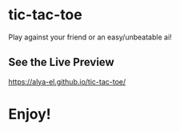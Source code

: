 # tic-tac-toe
Play against your friend or an easy/unbeatable ai!

## See the Live Preview
https://alya-el.github.io/tic-tac-toe/

# Enjoy!
